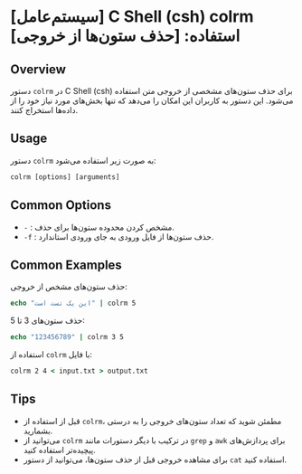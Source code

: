 # [سیستم‌عامل] C Shell (csh) colrm استفاده: [حذف ستون‌ها از خروجی]

## Overview
دستور `colrm` در C Shell (csh) برای حذف ستون‌های مشخصی از خروجی متن استفاده می‌شود. این دستور به کاربران این امکان را می‌دهد که تنها بخش‌های مورد نیاز خود را از داده‌ها استخراج کنند.

## Usage
دستور `colrm` به صورت زیر استفاده می‌شود:

```csh
colrm [options] [arguments]
```

## Common Options
- `-` : مشخص کردن محدوده ستون‌ها برای حذف.
- `-f` : حذف ستون‌ها از فایل ورودی به جای ورودی استاندارد.

## Common Examples
حذف ستون‌های مشخص از خروجی:

```csh
echo "این یک تست است" | colrm 5
```

حذف ستون‌های 3 تا 5:

```csh
echo "123456789" | colrm 3 5
```

استفاده از `colrm` با فایل:

```csh
colrm 2 4 < input.txt > output.txt
```

## Tips
- قبل از استفاده از `colrm`، مطمئن شوید که تعداد ستون‌های خروجی را به درستی بشمارید.
- می‌توانید از `colrm` در ترکیب با دیگر دستورات مانند `grep` و `awk` برای پردازش‌های پیچیده‌تر استفاده کنید.
- برای مشاهده خروجی قبل از حذف ستون‌ها، می‌توانید از دستور `cat` استفاده کنید.